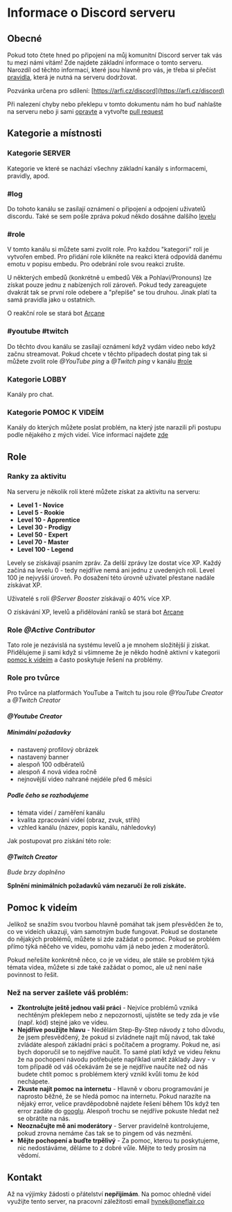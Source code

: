 # Informace o Discord serveru

## Obecné

Pokud toto čtete hned po připojení na můj komunitní Discord server tak vás tu mezi námi vítám! Zde najdete základní informace o tomto serveru. Narozdíl od těchto informací, které jsou hlavně pro vás, je třeba si přečíst [pravidla](/pravidla), která je nutná na serveru dodržovat.

Pozvánka určena pro sdílení: [https://arfi.cz/discord](https://arfi.cz/discord)

Při nalezení chyby nebo překlepu v tomto dokumentu nám ho buď nahlašte na serveru nebo ji sami [opravte](https://github.com/hynekfisera/arfi.cz) a vytvořte [pull request](https://docs.github.com/en/github/collaborating-with-pull-requests/proposing-changes-to-your-work-with-pull-requests/about-pull-requests)

## Kategorie a místnosti

### Kategorie SERVER

Kategorie ve které se nachází všechny základní kanály s informacemi, pravidly, apod.

### #log

Do tohoto kanálu se zasílají oznámení o připojení a odpojení uživatelů discordu. Také se sem pošle zpráva pokud někdo dosáhne dalšího [levelu](#ranky-za-aktivitu)

### #role

V tomto kanálu si můžete sami zvolit role. Pro každou "kategorii" rolí je vytvořen embed. Pro přidání role klikněte na reakci která odpovídá danému emotu v popisu embedu. Pro odebrání role svou reakci zrušte.

U některých embedů (konkrétně u embedů Věk a Pohlaví/Pronouns) lze získat pouze jednu z nabízených rolí zároveň. Pokud tedy zareagujete dvakrát tak se první role odebere a "přepíše" se tou druhou. Jinak platí ta samá pravidla jako u ostatních.

O reakční role se stará bot [Arcane](https://arcane.bot/)

### #youtube #twitch

Do těchto dvou kanálu se zasílají oznámení když vydám video nebo když začnu streamovat. Pokud chcete v těchto případech dostat ping tak si můžete zvolit role *@YouTube ping* a *@Twitch ping* v kanálu [#role](#role)

### Kategorie LOBBY

Kanály pro chat.

### Kategorie POMOC K VIDEÍM

Kanály do kterých můžete poslat problém, na který jste narazili při postupu podle nějakého z mých videí. Více informací najdete [zde](#pomoc-k-videím)

## Role

### Ranky za aktivitu

Na serveru je několik rolí které můžete získat za aktivitu na serveru:

- **Level 1 - Novice**
- **Level 5 - Rookie**
- **Level 10 - Apprentice**
- **Level 30 - Prodigy**
- **Level 50 - Expert**
- **Level 70 - Master**
- **Level 100 - Legend**

Levely se získávají psaním zpráv. Za delší zprávy lze dostat více XP. Každý začíná na levelu 0 - tedy nejdříve nemá ani jednu z uvedených rolí. Level 100 je nejvyšší úroveň. Po dosažení této úrovně uživatel přestane nadále získávat XP.

Uživatelé s rolí *@Server Booster* získávají o 40% více XP.

O získávání XP, levelů a přidělování ranků se stará bot [Arcane](https://arcane.bot/)

### Role *@Active Contributor*

Tato role je nezávislá na systému levelů a je mnohem složitější ji získat. Přidělujeme ji sami když si všimneme že je někdo hodně aktivní v kategorii [pomoc k videím](#kategorie-pomoc-k-videím) a často poskytuje řešení na problémy.

### Role pro tvůrce

Pro tvůrce na platformách YouTube a Twitch tu jsou role *@YouTube Creator* a *@Twitch Creator*

#### *@Youtube Creator*

##### Minimální požadavky
- nastavený profilový obrázek
- nastavený banner
- alespoň 100 odběratelů
- alespoň 4 nová videa ročně
- nejnovější video nahrané nejdéle před 6 měsíci

##### Podle čeho se rozhodujeme
- témata videí / zaměření kanálu
- kvalita zpracování videí (obraz, zvuk, střih)
- vzhled kanálu (název, popis kanálu, náhledovky)

Jak postupovat pro získání této role:

#### *@Twitch Creator*

*Bude brzy doplněno*

**Splnění minimálních požadavků vám nezaručí že roli získáte.**

## Pomoc k videím

Jelikož se snažím svou tvorbou hlavně pomáhat tak jsem přesvědčen že to, co ve videích ukazuji, vám samotným bude fungovat. Pokud se dostanete do nějakých problémů, můžete si zde zažádat o pomoc. Pokud se problém přímo týká něčeho ve videu, pomohu vám já nebo jeden z moderátorů.

Pokud neřešíte konkrétně něco, co je ve videu, ale stále se problém týká témata videa, můžete si zde také zažádat o pomoc, ale už není naše povinnost to řešit.

### Než na server zašlete váš problém:
- **Zkontrolujte ještě jednou vaši práci** - Nejvíce problémů vzniká nechtěným překlepem nebo z nepozornosti, ujistěte se tedy zda je vše (např. kód) stejné jako ve videu.
- **Nejdříve použijte hlavu** - Nedělám Step-By-Step návody z toho důvodu, že jsem přesvědčený, že pokud si zvládnete najít můj návod, tak také zvládáte alespoň základní práci s počítačem a programy. Pokud ne, asi bych doporučil se to nejdříve naučit. To samé platí když ve videu řeknu že na pochopení návodu potřebujete například umět základy Javy - v tom případě od váš očekávám že se je nejdříve naučíte než od nás budete chtít pomoc s problémem který vznikl kvůli tomu že kód nechápete.
- **Zkuste najít pomoc na internetu** - Hlavně v oboru programování je naprosto běžné, že se hledá pomoc na internetu. Pokud narazíte na nějaký error, velice pravděpodobně najdete řešení během 10s když ten error zadáte do [googlu](http://www.usethefuckinggoogle.com/). Alespoň trochu se nejdříve pokuste hledat než se obrátíte na nás.
- **Neoznačujte mě ani moderátory** - Server pravidelně kontrolujeme, pokud zrovna nemáme čas tak se to pingem od vás nezmění.
- **Mějte pochopení a buďte trpělivý** - Za pomoc, kterou tu poskytujeme, nic nedostáváme, děláme to z dobré vůle. Mějte to tedy prosím na vědomí.

## Kontakt

Až na výjimky žádosti o přátelství **nepřijímám**. Na pomoc ohledně videí využijte tento server, na pracovní záležitosti email [hynek@oneflair.co](mailto:hynek@oneflair.co)